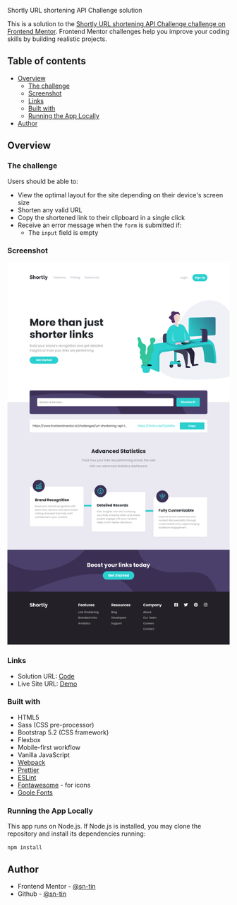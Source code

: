 Shortly URL shortening API Challenge solution

This is a solution to the [Shortly URL shortening API Challenge challenge on Frontend Mentor](https://www.frontendmentor.io/challenges/url-shortening-api-landing-page-2ce3ob-G). Frontend Mentor challenges help you improve your coding skills by building realistic projects.

## Table of contents

- [Overview](#overview)
  - [The challenge](#the-challenge)
  - [Screenshot](#screenshot)
  - [Links](#links)
  - [Built with](#built-with)
  - [Running the App Locally](#running-the-app-locally)
- [Author](#author)

## Overview

### The challenge

Users should be able to:

- View the optimal layout for the site depending on their device's screen size
- Shorten any valid URL
- Copy the shortened link to their clipboard in a single click
- Receive an error message when the `form` is submitted if:
  - The `input` field is empty

### Screenshot

![URL Shortening API](./design/shorten-url-final.png)

### Links

- Solution URL: [Code](https://github.com/sn-tin/shorten-url)
- Live Site URL: [Demo](https://your-live-site-url.com)

### Built with

- HTML5
- Sass (CSS pre-processor)
- Bootstrap 5.2 (CSS framework)
- Flexbox
- Mobile-first workflow
- Vanilla JavaScript
- [Webpack](https://webpack.js.org/)
- [Prettier](https://prettier.io/)
- [ESLint](https://eslint.org/)
- [Fontawesome](https://fontawesome.com/) - for icons
- [Goole Fonts](https://fonts.google.com/knowledge)

### Running the App Locally
This app runs on Node.js. If Node.js is installed, you may clone the repository and install its dependencies running:
```
npm install
```

## Author

- Frontend Mentor - [@sn-tin](https://www.frontendmentor.io/profile/sn-tin)
- Github - [@sn-tin](https://github.com/sn-tin/)
